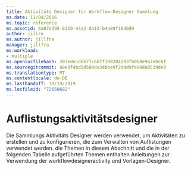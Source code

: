 ```yaml
---
title: Aktivitäts Designer für Workflow-Designer Sammlung
ms.date: 11/04/2016
ms.topic: reference
ms.assetid: 6a07ed95-8319-44a2-8a1d-b4a89f16d0d9
author: jillre
ms.author: jillfra
manager: jillfra
ms.workload:
- multiple
ms.openlocfilehash: 397ede1d6b77c687f308204593f60b8e947e0cbf
ms.sourcegitcommit: a8e8f4bd5d508da34bbe9f2d4d9fa94da0539de0
ms.translationtype: MT
ms.contentlocale: de-DE
ms.lasthandoff: 10/19/2019
ms.locfileid: "72650682"
---
```

# <a name="collection-activity-designers"></a>Auflistungsaktivitätsdesigner

Die Sammlungs Aktivitäts Designer werden verwendet, um Aktivitäten zu erstellen und zu konfigurieren, die zum Verwalten von Auflistungen verwendet werden. die Themen in diesem Abschnitt und die in der folgenden Tabelle aufgeführten Themen enthalten Anleitungen zur Verwendung der workflowdesigneractivity und Vorlagen-Designer.